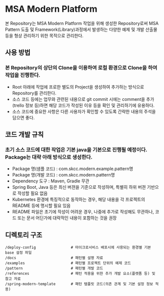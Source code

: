 # MSA Modern Platform  #

본 Repository는 MSA Modern Platform 작업을 위해 생성한 Repository로써 MSA Pattern 도출 및 Framework(Library)과정에서 발생하는 다양한 예제 및 개발 산출물 등을 형상 관리하기 위한 목적으로 관리한다.

## 사용 방법 ##

### 본 Repository의 상단의 Clone을 이용하여 로컬 환경으로 Clone을 하여 작업을 진행한다.

* Root 아래에 작업에 프로한 별도의 Project을 생성하여 추가하는 방식으로 Repository를 관리한다.
* 소스 코드 등에는 업무와 관련된 내용으로 git commit 시에는 comment을 추가(trello 정보 등)하면 해당 코드가 작성된 이유 등을 확인 및 관리하기에 유용하다.
* 소스 코드에 중요한 사항은 다른 사용자가 확인할 수 있도록 간략한 내용의 주석을 담으면 좋다.

## 코드 개발 규칙 ##

### 초기 소스 코드에 대한 작업은 기본 java을 기본으로 진행될 예정이다. Package는 대략 아래 방식으로 생성한다.

* Package 명(샘플 코드) : com.skcc.modern.example.pattern명
* Package 명(개발 코드) : com.skcc.modern.pattern명
* Dependency 도구 : Maven, Gradle 무관
* Spring Boot, Java 등은 최신 버젼을 기준으로 작성하며, 특별히 하위 버젼 기반으로 작성할 필요 없음
* Kubernetes 환경에 특징적으로 동작하는 경우, 해당 내용을 각 프로젝트의 README 등에 명시할 필요 있음
* README 파일은 초기에 작성이 어려운 경우, 나중에 추가로 작성해도 무관하나, 코드 또는 문서 어딘가에 대략적인 내용이 포함하는 것을 권장

## 디렉토리 구조 ##
```
/deploy-config                # 마이크로서비스 배포시에 사용되는 환경별 기본 base 설정 파일
/docs                         # 패턴별 설명 자료
/examples                     # 패턴별 프로젝트 단위의 예제 코드
/pattern                      # 패턴별 개발 코드
/references                   # 패턴 적용을 위한 추가 개발 요소(플랫폼 등) 및 참고 자료
/spring-modern-template       # 패턴 템플릿 코드(의존 관계 및 기본 설정 정보 적용)
```
